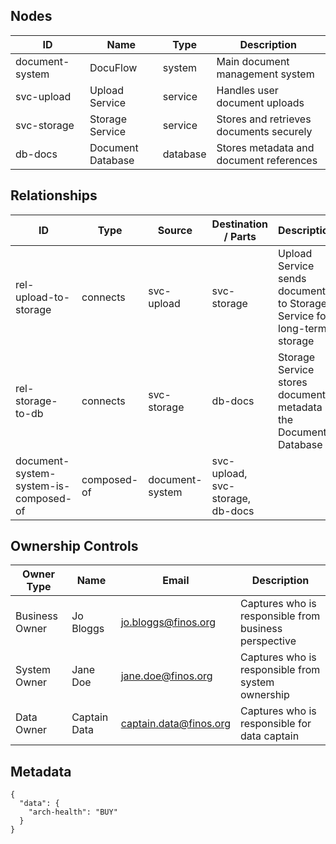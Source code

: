 ## Nodes

| ID            | Name           | Type     | Description                          |
|---------------|----------------|----------|--------------------------------------|
| document-system | DocuFlow       | system | Main document management system |
| svc-upload | Upload Service       | service | Handles user document uploads |
| svc-storage | Storage Service       | service | Stores and retrieves documents securely |
| db-docs | Document Database       | database | Stores metadata and document references |

## Relationships

| ID               | Type         | Source       | Destination / Parts | Description |
|------------------|--------------|---------------|----------------------|-------------|
| rel-upload-to-storage | connects      | svc-upload | svc-storage | Upload Service sends documents to Storage Service for long-term storage |
| rel-storage-to-db | connects      | svc-storage | db-docs | Storage Service stores document metadata in the Document Database |
| document-system-system-is-composed-of | composed-of   | document-system | svc-upload, svc-storage, db-docs | |


## Ownership Controls

| Owner Type      | Name        | Email               | Description                        |
|-----------------|-------------|---------------------|------------------------------------|
| Business Owner | Jo Bloggs | jo.bloggs@finos.org | Captures who is responsible from business perspective |
| System Owner | Jane Doe | jane.doe@finos.org | Captures who is responsible from system ownership |
| Data Owner | Captain Data | captain.data@finos.org | Captures who is responsible for data captain |

## Metadata
```
{
  "data": {
    "arch-health": "BUY"
  }
}
```